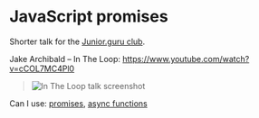 JavaScript promises
===================

Shorter talk for the [Junior.guru club](https://junior.guru/club/).

Jake Archibald – In The Loop: https://www.youtube.com/watch?v=cCOL7MC4Pl0

> ![In The Loop talk screenshot](https://user-images.githubusercontent.com/115487/150014468-e134c5c8-53d4-4dfe-8c32-dc67567fe067.png)

Can I use: [promises](https://caniuse.com/promises), [async functions](https://caniuse.com/async-functions)
